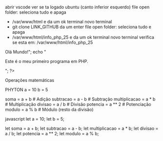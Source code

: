 abrir vscode
ver se ta logado ubuntu (canto inferior esquerdo)
file open folder: seleciona tudo e apaga
 - /var/www/html e da um ok
 terminal novo terminal 
 - git clone LINK_GITHUB da um enter
 file open folder: seleciona tudo e apaga
 - /var/www/html/info_php_25 e da um ok
 terminal novo terminal 
  verifica se esta em: /var/www/html/info_php_25





<!DOCTYPE html>
<html>
<head>
    <title>Olá Mundo! em PHP</title>
</head>
<body>
    <?php
    echo "<h1>Olá Mundo!</h1>";
    echo "<p>Este é o meu primeiro programa em PHP.</p>";
    ?>
</body>
</html>



Operações matemáticas

PHYTON
a = 10
b = 5

soma = a + b       # Adição
subtracao = a - b  # Subtração
multiplicacao = a * b  # Multiplicação
divisao = a / b    # Divisão
potencia = a ** 2  # Potenciação
modulo = a % b     # Módulo (resto da divisão)



javascript
let a = 10;
let b = 5;

let soma = a + b;
let subtracao = a - b;
let multiplicacao = a * b;
let divisao = a / b;
let potencia = a ** 2;
let modulo = a % b;

